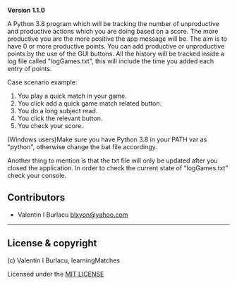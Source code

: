 **Version 1.1.0**

A Python 3.8 program which will be tracking the number of unproductive and productive actions which 
you are doing based on a score. The more productive you are the more positive the app message will be.
The aim is to have 0 or more productive points. You can add productive or unproductive points by the use of the
GUI buttons. All the history will be tracked inside a log file called "logGames.txt", this will include the
time you added each entry of points.

Case scenario example:
1. You play a quick match in your game.
1. You click add a quick game match related button.
1. You do a long subject read.
1. You click the relevant button.
1. You check your score.


(Windows users)Make sure you have Python 3.8 in your PATH var as "python", otherwise change the bat file accordingy.

Another thing to mention is that the txt file will only be updated after you closed the application. In
order to check the current state of "logGames.txt" check your console.

## Contributors

- Valentin I Burlacu <blxyon@yahoo.com>

---

## License & copyright

(c) Valentin I Burlacu, learningMatches

Licensed under the [MIT LICENSE](LICENSE)